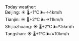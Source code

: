 Today weather:  
Beijing: ☀️   🌡️+1°C 🌬️→4km/h  
Tianjin: ☀️   🌡️+2°C 🌬️→11km/h  
Shijiazhuang: ☀️   🌡️+2°C 🌬️↖5km/h  
Tangshan: ☀️   🌡️+1°C 🌬️↘10km/h  

